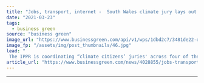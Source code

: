 ```yaml
---
title: "Jobs, transport, internet -  South Wales climate jury lays out its green transition priorities"
date: "2021-03-23"
tags: 
  - business green
source: "business green"
image_url: "https://www.businessgreen.com/api/v1/wps/1dbd2c7/3481de22-dfe7-4666-87ba-bec8bbe1c05e/2/iStock-171145120-185x114.jpg"
image_fp: "/assets/img/post_thumbnails/46.jpg"
lead: "
 The IPPR is coordinating “climate citizens’ juries' across four of the most deprived parts of the UK, gathering ideas on how to ensure they benefit from the green transition ..."
article_url: "https://www.businessgreen.com/news/4028855/jobs-transport-internet-south-wales-climate-jury-lays-green-transition-priorities"
---
```


---
